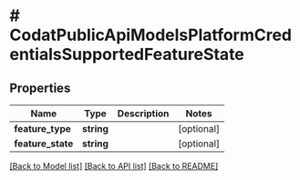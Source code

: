 # # CodatPublicApiModelsPlatformCredentialsSupportedFeatureState

## Properties

Name | Type | Description | Notes
------------ | ------------- | ------------- | -------------
**feature_type** | **string** |  | [optional]
**feature_state** | **string** |  | [optional]

[[Back to Model list]](../../README.md#models) [[Back to API list]](../../README.md#endpoints) [[Back to README]](../../README.md)
